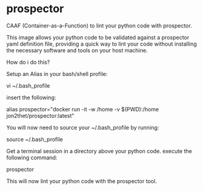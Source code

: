 # prospector
CAAF (Container-as-a-Function) to lint your python code with prospector.

This image allows your python code to be validated against a prospector yaml definition file, providing a quick way to lint your code without installing the necessary software and tools on your host machine.

How do i do this?

Setup an Alias in your bash/shell profile:

vi ~/.bash_profile

insert the following:

alias prospector="docker run -it -w /home -v $(PWD):/home jon2thet/prospector:latest"

You will now need to source your ~/.bash_profile by running:

source ~/.bash_profile

Get a terminal session in a directory above your python code. execute the following command:

prospector

This will now lint your python code with the prospector tool.
